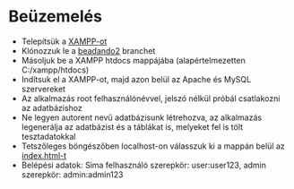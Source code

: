# Beüzemelés
- Telepítsük a [XAMPP-ot](https://www.apachefriends.org/download.html)
- Klónozzuk le a [beadando2](https://github.com/kangurusenpai/group_5/tree/beadando2) branchet
- Másoljuk be a XAMPP htdocs mappájába (alapértelmezetten C:/xampp/htdocs)
- Indítsuk el a XAMPP-ot, majd azon belül az Apache és MySQL szervereket
- Az alkalmazás root felhasználónévvel, jelszó nélkül próbál csatlakozni az adatbázishoz
- Ne legyen autorent nevű adatbázisunk létrehozva, az alkalmazás legenerálja az adatbázist és a táblákat is, melyeket fel is tölt tesztadatokkal
- Tetszőleges böngészőben localhost-on válasszuk ki a mappán belül az [index.html-t](http://localhost/group_5-beadando1/group_5-beadando1/index.html)
- Belépési adatok: Sima felhasználó szerepkör: user:user123, admin szerepkör: admin:admin123

